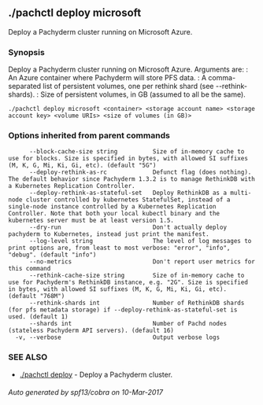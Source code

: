 ## ./pachctl deploy microsoft

Deploy a Pachyderm cluster running on Microsoft Azure.

### Synopsis


Deploy a Pachyderm cluster running on Microsoft Azure. Arguments are:
  <container>: An Azure container where Pachyderm will store PFS data.
  <volume URIs>: A comma-separated list of persistent volumes, one per rethink shard (see --rethink-shards).
  <size of volumes>: Size of persistent volumes, in GB (assumed to all be the same).


```
./pachctl deploy microsoft <container> <storage account name> <storage account key> <volume URIs> <size of volumes (in GB)>
```

### Options inherited from parent commands

```
      --block-cache-size string          Size of in-memory cache to use for blocks. Size is specified in bytes, with allowed SI suffixes (M, K, G, Mi, Ki, Gi, etc). (default "5G")
      --deploy-rethink-as-rc             Defunct flag (does nothing). The default behavior since Pachyderm 1.3.2 is to manage RethinkDB with a Kubernetes Replication Controller.
      --deploy-rethink-as-stateful-set   Deploy RethinkDB as a multi-node cluster controlled by kubernetes StatefulSet, instead of a single-node instance controlled by a Kubernetes Replication Controller. Note that both your local kubectl binary and the kubernetes server must be at least version 1.5.
      --dry-run                          Don't actually deploy pachyderm to Kubernetes, instead just print the manifest.
      --log-level string                 The level of log messages to print options are, from least to most verbose: "error", "info", "debug". (default "info")
      --no-metrics                       Don't report user metrics for this command
      --rethink-cache-size string        Size of in-memory cache to use for Pachyderm's RethinkDB instance, e.g. "2G". Size is specified in bytes, with allowed SI suffixes (M, K, G, Mi, Ki, Gi, etc). (default "768M")
      --rethink-shards int               Number of RethinkDB shards (for pfs metadata storage) if --deploy-rethink-as-stateful-set is used. (default 1)
      --shards int                       Number of Pachd nodes (stateless Pachyderm API servers). (default 16)
  -v, --verbose                          Output verbose logs
```

### SEE ALSO
* [./pachctl deploy](./pachctl_deploy.md)	 - Deploy a Pachyderm cluster.

###### Auto generated by spf13/cobra on 10-Mar-2017
